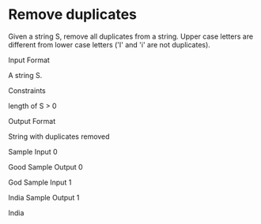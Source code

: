 # Remove duplicates

Given a string S, remove all duplicates from a string. Upper case letters are different from lower case letters ('I' and 'i' are not duplicates).

Input Format

A string S.

Constraints

length of S > 0

Output Format

String with duplicates removed

Sample Input 0

Good
Sample Output 0

God
Sample Input 1

India
Sample Output 1

India
